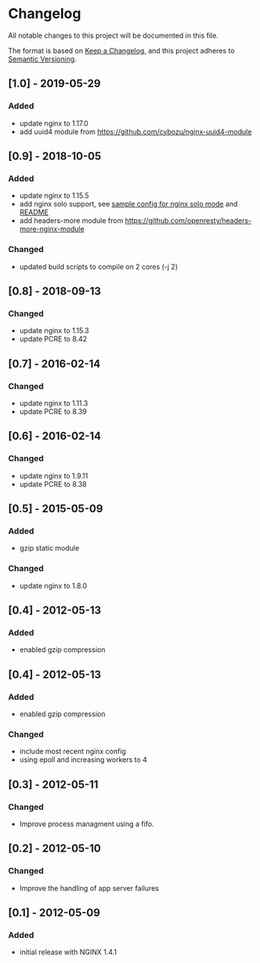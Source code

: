 # Changelog
All notable changes to this project will be documented in this file.

The format is based on [Keep a Changelog](https://keepachangelog.com/en/1.0.0/),
and this project adheres to [Semantic Versioning](https://semver.org/spec/v2.0.0.html).

## [1.0] - 2019-05-29
### Added
- update nginx to 1.17.0
- add uuid4 module from https://github.com/cybozu/nginx-uuid4-module

## [0.9] - 2018-10-05
### Added
- update nginx to 1.15.5
- add nginx solo support, see [sample config for nginx solo mode](config/nginx-solo-sample.conf.erb) and [README](README.md)
- add headers-more module from https://github.com/openresty/headers-more-nginx-module

### Changed
- updated build scripts to compile on 2 cores (-j 2)

## [0.8] - 2018-09-13
### Changed
- update nginx to 1.15.3
- update PCRE to 8.42

## [0.7] - 2016-02-14
### Changed
- update nginx to 1.11.3
- update PCRE to 8.39

## [0.6] - 2016-02-14
### Changed
- update nginx to 1.9.11
- update PCRE to 8.38

## [0.5] - 2015-05-09
### Added
- gzip static module

### Changed
- update nginx to 1.8.0

## [0.4] - 2012-05-13
### Added
- enabled gzip compression

## [0.4] - 2012-05-13
### Added
- enabled gzip compression

### Changed
- include most recent nginx config
- using epoll and increasing workers to 4

## [0.3] - 2012-05-11
### Changed
- Improve process managment using a fifo.

## [0.2] - 2012-05-10
### Changed
- Improve the handling of app server failures

## [0.1] - 2012-05-09
### Added
- initial release with NGINX 1.4.1
